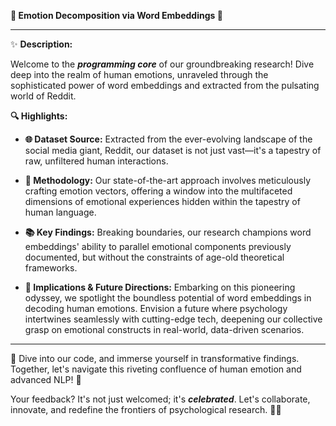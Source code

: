 **🌟 Emotion Decomposition via Word Embeddings 🌟**

---

✨ **Description:**

Welcome to the **_programming core_** of our groundbreaking research! Dive deep into the realm of human emotions, unraveled through the sophisticated power of word embeddings and extracted from the pulsating world of Reddit.

**🔍 Highlights:**

- **🌐 Dataset Source:** Extracted from the ever-evolving landscape of the social media giant, Reddit, our dataset is not just vast—it's a tapestry of raw, unfiltered human interactions.

- **🧠 Methodology:** Our state-of-the-art approach involves meticulously crafting emotion vectors, offering a window into the multifaceted dimensions of emotional experiences hidden within the tapestry of human language.

- **📚 Key Findings:** Breaking boundaries, our research champions word embeddings' ability to parallel emotional components previously documented, but without the constraints of age-old theoretical frameworks.

- **🚀 Implications & Future Directions:** Embarking on this pioneering odyssey, we spotlight the boundless potential of word embeddings in decoding human emotions. Envision a future where psychology intertwines seamlessly with cutting-edge tech, deepening our collective grasp on emotional constructs in real-world, data-driven scenarios.

---

🔗 Dive into our code, and immerse yourself in transformative findings. Together, let's navigate this riveting confluence of human emotion and advanced NLP! 🌌

Your feedback? It's not just welcomed; it's **_celebrated_**. Let's collaborate, innovate, and redefine the frontiers of psychological research. 🎉🚀
